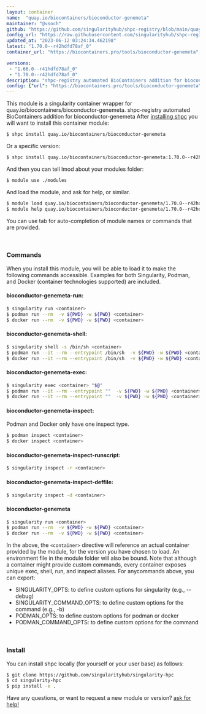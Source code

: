 ```yaml
---
layout: container
name:  "quay.io/biocontainers/bioconductor-genemeta"
maintainer: "@vsoch"
github: "https://github.com/singularityhub/shpc-registry/blob/main/quay.io/biocontainers/bioconductor-genemeta/container.yaml"
config_url: "https://raw.githubusercontent.com/singularityhub/shpc-registry/main/quay.io/biocontainers/bioconductor-genemeta/container.yaml"
updated_at: "2023-06-12 03:24:34.462198"
latest: "1.70.0--r42hdfd78af_0"
container_url: "https://biocontainers.pro/tools/bioconductor-genemeta"

versions:
 - "1.66.0--r41hdfd78af_0"
 - "1.70.0--r42hdfd78af_0"
description: "shpc-registry automated BioContainers addition for bioconductor-genemeta"
config: {"url": "https://biocontainers.pro/tools/bioconductor-genemeta", "maintainer": "@vsoch", "description": "shpc-registry automated BioContainers addition for bioconductor-genemeta", "latest": {"1.70.0--r42hdfd78af_0": "sha256:7ad0c9a3b163474db914651e345e21c9c68ec2c7d30ab2b383ce91e365a41424"}, "tags": {"1.66.0--r41hdfd78af_0": "sha256:207ba77e7c439d1ceb3441aa2218401c9ce71c4df85428ff0e8ad8aabbee7921", "1.70.0--r42hdfd78af_0": "sha256:7ad0c9a3b163474db914651e345e21c9c68ec2c7d30ab2b383ce91e365a41424"}, "docker": "quay.io/biocontainers/bioconductor-genemeta"}
---
```


This module is a singularity container wrapper for quay.io/biocontainers/bioconductor-genemeta.
shpc-registry automated BioContainers addition for bioconductor-genemeta
After [installing shpc](#install) you will want to install this container module:


```bash
$ shpc install quay.io/biocontainers/bioconductor-genemeta
```

Or a specific version:

```bash
$ shpc install quay.io/biocontainers/bioconductor-genemeta:1.70.0--r42hdfd78af_0
```

And then you can tell lmod about your modules folder:

```bash
$ module use ./modules
```

And load the module, and ask for help, or similar.

```bash
$ module load quay.io/biocontainers/bioconductor-genemeta/1.70.0--r42hdfd78af_0
$ module help quay.io/biocontainers/bioconductor-genemeta/1.70.0--r42hdfd78af_0
```

You can use tab for auto-completion of module names or commands that are provided.

<br>

### Commands

When you install this module, you will be able to load it to make the following commands accessible.
Examples for both Singularity, Podman, and Docker (container technologies supported) are included.

#### bioconductor-genemeta-run:

```bash
$ singularity run <container>
$ podman run --rm  -v ${PWD} -w ${PWD} <container>
$ docker run --rm  -v ${PWD} -w ${PWD} <container>
```

#### bioconductor-genemeta-shell:

```bash
$ singularity shell -s /bin/sh <container>
$ podman run --it --rm --entrypoint /bin/sh  -v ${PWD} -w ${PWD} <container>
$ docker run --it --rm --entrypoint /bin/sh  -v ${PWD} -w ${PWD} <container>
```

#### bioconductor-genemeta-exec:

```bash
$ singularity exec <container> "$@"
$ podman run --it --rm --entrypoint ""  -v ${PWD} -w ${PWD} <container> "$@"
$ docker run --it --rm --entrypoint ""  -v ${PWD} -w ${PWD} <container> "$@"
```

#### bioconductor-genemeta-inspect:

Podman and Docker only have one inspect type.

```bash
$ podman inspect <container>
$ docker inspect <container>
```

#### bioconductor-genemeta-inspect-runscript:

```bash
$ singularity inspect -r <container>
```

#### bioconductor-genemeta-inspect-deffile:

```bash
$ singularity inspect -d <container>
```



#### bioconductor-genemeta

```bash
$ singularity run <container>
$ podman run --rm  -v ${PWD} -w ${PWD} <container>
$ docker run --rm  -v ${PWD} -w ${PWD} <container>
```


In the above, the `<container>` directive will reference an actual container provided
by the module, for the version you have chosen to load. An environment file in the
module folder will also be bound. Note that although a container
might provide custom commands, every container exposes unique exec, shell, run, and
inspect aliases. For anycommands above, you can export:

 - SINGULARITY_OPTS: to define custom options for singularity (e.g., --debug)
 - SINGULARITY_COMMAND_OPTS: to define custom options for the command (e.g., -b)
 - PODMAN_OPTS: to define custom options for podman or docker
 - PODMAN_COMMAND_OPTS: to define custom options for the command

<br>

### Install

You can install shpc locally (for yourself or your user base) as follows:

```bash
$ git clone https://github.com/singularityhub/singularity-hpc
$ cd singularity-hpc
$ pip install -e .
```

Have any questions, or want to request a new module or version? [ask for help!](https://github.com/singularityhub/singularity-hpc/issues)
